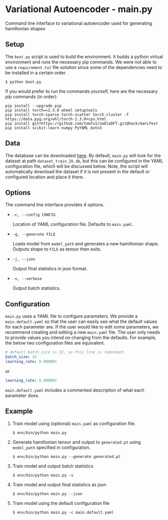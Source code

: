 # Variational Autoencoder - main.py

Command line interface to variational autoencoder used for generating hamiltonian shapes

## Setup

The `boot.py` script is used to build the environment. It builds a python virtual environment and runs the necessary pip commands. We were not able to use a `requirement.txt` file solution since some of the dependencies need to be installed in a certain order.

```$ python boot.py```

If you would prefer to run the commands yourself, here are the necessary pip commands (in order):

```
pip install --upgrade pip
pip install torch==2.3.0 wheel setuptools
pip install torch-sparse torch-scatter torch-cluster -f https://data.pyg.org/whl/torch-2.3.0+cpu.html
pip install git+https://github.com/tomfu1/nablaDFT.git@hack/manifest
pip install scikit-learn numpy PyYAML boto3
```

## Data

The database can be downloaded [here](https://drive.google.com/file/d/15f9Dcy1rFrBEHFNN1FNjSWbFoW_A4CyF/view). By default, `main.py` will look for the dataset at path `dataset_train_2k.db`, but this can be configured in the YAML configuration file, which will be discussed below. Note, the script will automatically download the dataset if it is not present in the default or configured location and place it there.

## Options

The command line interface provides 4 options.

* `-c, --config CONFIG`
  
  Location of YAML configuration file. Defaults to `main.yaml`.

* `-g, --generate FILE`

  Loads model from `model_path` and generates a new hamiltonian shape. Outputs shape to `FILE` as tensor then exits.

* `-j, --json`

  Output final statistics in json format. 

* `-v, --verbose`

  Output batch statistics.

## Configuration

`main.py` uses a YAML file to configure parameters. We provide a `main.default.yaml` so that the user can easily see what the default values for each parameter are. If the user would like to edit some parameters, we recommend creating and editing a new `main.yaml` file. The user only needs to provide values you intend on changing from the defaults. For example, the below two configuration files are equivalent.

```yaml
# default batch_size is 32, so this line is redundant
batch_size: 32
learning_rate: 0.000001
```

or

```yaml
learning_rate: 0.000001
```

`main.default.yaml` includes a commented description of what each parameter does.

## Example

1. Train model using (optional) `main.yaml` as configuration file.

   `$ env/bin/python main.py`

2. Generate hamiltonian tensor and output to `generated.pt` using `model_path` specified in configuration.

   `$ env/bin/python main.py --generate generated.pt`

3. Train model and output batch statistics

   `$ env/bin/python main.py -v`

4. Train model and output final statistics as json

   `$ env/bin/python main.py --json`

5. Train model using the default configuration file

   `$ env/bin/python main.py -c main.default.yaml`
